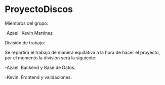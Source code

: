 # ProyectoDiscos

Miembros del grupo:

-Azael 
-Kevin Martínez

División de trabajo:

Se repartirá el trabajo de manera equitativa a la hora de hacer el proyecto, por el momento la división será la siguiente:

-Azael: Backend y Base de Datos.

-Kevin: Frontend y validaciones.


